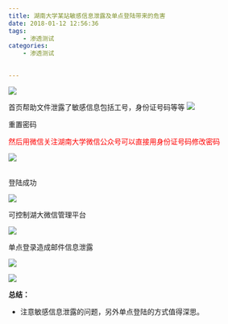 ```yaml
---
title: 湖南大学某站敏感信息泄露及单点登陆带来的危害
date: 2018-01-12 12:56:36
tags:
	- 渗透测试
categories:
	- 渗透测试
	

---
```




![](https://ws1.sinaimg.cn/large/006Y6f53gy1fnlulu9vkjj30u70cuq4j.jpg)

<!--more-->

首页帮助文件泄露了敏感信息包括工号，身份证号码等等
![](https://ws1.sinaimg.cn/large/006Y6f53gy1fnlulu9vkjj30u70cuq4j.jpg)


重置密码


<font color=red>然后用微信关注湖南大学微信公众号可以直接用身份证号码修改密码</font>

![](https://ws1.sinaimg.cn/large/006Y6f53gy1fnlumbi9dej30u01hcacx.jpg)


</br>
登陆成功

![](https://ws1.sinaimg.cn/large/006Y6f53gy1fnlumnqxmuj310i0gqn3d.jpg)


可控制湖大微信管理平台

![](https://ws1.sinaimg.cn/large/006Y6f53gy1fnlumw838pj30x90dlmy8.jpg)

单点登录造成邮件信息泄露

![](https://ws1.sinaimg.cn/large/006Y6f53gy1fnlun9jno3j311t0gz0y9.jpg)

![](https://ws1.sinaimg.cn/large/006Y6f53gy1fnlunhdeapj311w0gpwjj.jpg)

**总结：**

- 注意敏感信息泄露的问题，另外单点登陆的方式值得深思。